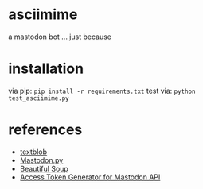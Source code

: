 # asciimime
a mastodon bot ... just because

# installation

via pip: `pip install -r requirements.txt`
test via: `python test_asciimime.py`

# references
* [textblob](https://github.com/sloria/textblob)
* [Mastodon.py](https://github.com/halcy/Mastodon.py)
* [Beautiful Soup](https://www.crummy.com/software/BeautifulSoup/bs4/doc/)
* [Access Token Generator for Mastodon API](https://takahashim.github.io/mastodon-access-token/)
